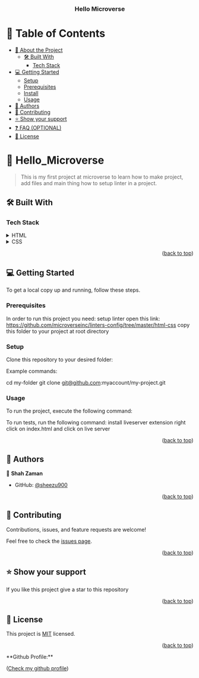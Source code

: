 <a name="readme-top"></a>

<!--
HOW TO USE:
This is an example of how you may give instructions on setting up your project locally.

Modify this file to match your project and remove sections that don't apply.

REQUIRED SECTIONS:
- Table of Contents
- About the Project
  - Built With
  - Live Demo
- Getting Started
- Authors
- Future Features
- Contributing
- Show your support
- Acknowledgements
- License

OPTIONAL SECTIONS:
- FAQ

After you're finished please remove all the comments and instructions!
-->

<div align="center">
  <!-- You are encouraged to replace this logo with your own! Otherwise you can also remove it. -->

  <h3><b>Hello Microverse</b></h3>

</div>

<!-- TABLE OF CONTENTS -->

# 📗 Table of Contents

-   [📖 About the Project](#about-project)
    -   [🛠 Built With](#built-with)
        -   [Tech Stack](#tech-stack)
-   [💻 Getting Started](#getting-started)
    -   [Setup](#setup)
    -   [Prerequisites](#prerequisites)
    -   [Install](#install)
    -   [Usage](#usage)
-   [👥 Authors](#authors)
-   [🤝 Contributing](#contributing)
-   [⭐️ Show your support](#support)
-   [❓ FAQ (OPTIONAL)](#faq)
-   [📝 License](#license)

<!-- PROJECT DESCRIPTION -->

# 📖 Hello_Microverse <a name="about-project"></a>

> This is my first project at microverse to learn how to make project, add files and main thing how to setup linter in a project.

## 🛠 Built With <a name="built-with"></a>

### Tech Stack <a name="tech-stack"></a>

<details>
  <summary>HTML</summary>
</details>

<details>
  <summary>CSS</summary>
</details>

<p align="right">(<a href="#readme-top">back to top</a>)</p>

<!-- GETTING STARTED -->

## 💻 Getting Started <a name="getting-started"></a>

To get a local copy up and running, follow these steps.

### Prerequisites

In order to run this project you need:
setup linter
open this link: https://github.com/microverseinc/linters-config/tree/master/html-css
copy this folder to your project at root directory

### Setup

Clone this repository to your desired folder:

Example commands:

cd my-folder
git clone git@github.com:myaccount/my-project.git

### Usage

To run the project, execute the following command:

To run tests, run the following command:
install liveserver extension
right click on index.html and click on live server

<p align="right">(<a href="#readme-top">back to top</a>)</p>

<!-- AUTHORS -->

## 👥 Authors <a name="authors"></a>

👤 **Shah Zaman**

-   GitHub: [@sheezu900](https://github.com/sheezu900)

<p align="right">(<a href="#readme-top">back to top</a>)</p>

<!-- CONTRIBUTING -->

## 🤝 Contributing <a name="contributing"></a>

Contributions, issues, and feature requests are welcome!

Feel free to check the [issues page](https://github.com/sheezu900/Hello-world/issues).

<p align="right">(<a href="#readme-top">back to top</a>)</p>

<!-- SUPPORT -->

## ⭐️ Show your support <a name="support"></a>

If you like this project give a star to this repository

<p align="right">(<a href="#readme-top">back to top</a>)</p>

<!-- LICENSE -->

## 📝 License <a name="license"></a>

This project is [MIT](./LICENSE) licensed.

<p align="right">(<a href="#readme-top">back to top</a>)</p>
**Github Profile:**
<p align="left">(<a href="https://github.com/sheezu900">Check my github profile</a>)</p>

